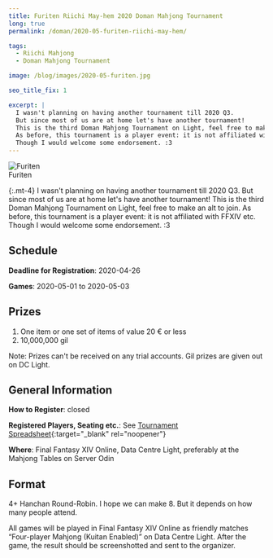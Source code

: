 ```yaml
---
title: Furiten Riichi May-hem 2020 Doman Mahjong Tournament
long: true
permalink: /doman/2020-05-furiten-riichi-may-hem/

tags:
  - Riichi Mahjong
  - Doman Mahjong Tournament

image: /blog/images/2020-05-furiten.jpg

seo_title_fix: 1

excerpt: |
  I wasn't planning on having another tournament till 2020 Q3.
  But since most of us are at home let's have another tournament!
  This is the third Doman Mahjong Tournament on Light, feel free to make an alt to join.
  As before, this tournament is a player event: it is not affiliated with FFXIV etc.
  Though I would welcome some endorsement. :3
---
```

<script type="application/ld+json">
{
  "@context": "https://schema.org",
  "@type": "SportsEvent",
  "name": "{{ page.title }}",
  "url": "{{ page.url }}",
  "sport": "Riichi Mahjong",
  "startDate": "2020-05-01",
  "endDate": "2020-05-03",
  "location": {
    "@type": "VirtualLocation",
    "name": "Final Fantasy XIV Online",
    "disambiguatingDescription": "Server Odin, Datacenter Light",
    "url": "https://eu.finalfantasyxiv.com/"
  },
  "image": "{{ page.image | absolute_url }}",
  "description": "{{ page.excerpt }}",
  "eventStatus": "https://schema.org/EventScheduled",
  "eventAttendanceMode": "https://schema.org/OnlineEventAttendanceMode",
  "isAccessibleForFree": true,
  "organizer": {
    "@type": "Person",
    "url": "https://reki.wtf/about-me/",
    "name": "quốc Thái “0xReki” Chung"
  }
}
</script>

<picture>
  <source srcset="{{ '/blog/images/xs/2020-05-furiten.avif' | prepend: site.static_url | absolute_url }}" media="(max-width: 575.96px)" type="image/avif">
  <source srcset="{{ '/blog/images/xs/2020-05-furiten.webp' | prepend: site.static_url | absolute_url }}" media="(max-width: 575.96px)" type="image/webp">
  <source srcset="{{ '/blog/images/xs/2020-05-furiten.jpg' | prepend: site.static_url | absolute_url }}" media="(max-width: 575.96px)" type="image/jpeg">
  <source srcset="{{ '/blog/images/2020-05-furiten.avif' | prepend: site.static_url | absolute_url }}" media="(min-width: 576px)" type="image/avif">
  <source srcset="{{ '/blog/images/2020-05-furiten.webp' | prepend: site.static_url | absolute_url }}" media="(min-width: 576px)" type="image/webp">
  <source srcset="{{ '/blog/images/2020-05-furiten.jpg' | prepend: site.static_url | absolute_url }}" media="(min-width: 576px)" type="image/jpeg">
  <img loading="lazy" class="my-2" src="{{ '/blog/images/2020-05-furiten.webp' | prepend: site.static_url | absolute_url }}" alt="Furiten" title="Furiten">
  <figcaption class="text-center">Furiten</figcaption>
</picture>

{:.mt-4}
I wasn't planning on having another tournament till 2020 Q3.
But since most of us are at home let's have another tournament!
This is the third Doman Mahjong Tournament on Light, feel free to make an alt to join.
As before, this tournament is a player event: it is not affiliated with FFXIV etc.
Though I would welcome some endorsement. :3

## Schedule

**Deadline for Registration**: 2020-04-26

**Games**: 2020-05-01 to 2020-05-03

## Prizes

1. One item or one set of items of value 20 € or less
2. 10,000,000 gil

Note: Prizes can't be received on any trial accounts.
Gil prizes are given out on DC Light.

## General Information

**How to Register**: closed

**Registered Players, Seating etc.**: See [Tournament Spreadsheet](https://docs.google.com/spreadsheets/d/1qBTMN2oga6UwwN64DsaGUFGyWXZMYfxqkSF7EPFTDk0/edit?usp=sharing){:target="_blank" rel="noopener"}

**Where**: Final Fantasy XIV Online, Data Centre Light, preferably at the Mahjong Tables on Server Odin

## Format

4+ Hanchan Round-Robin.
I hope we can make 8.
But it depends on how many people attend.

All games will be played in Final Fantasy XIV Online as friendly matches “Four-player Mahjong (Kuitan Enabled)” on Data Centre Light.
After the game, the result should be screenshotted and sent to the organizer.
